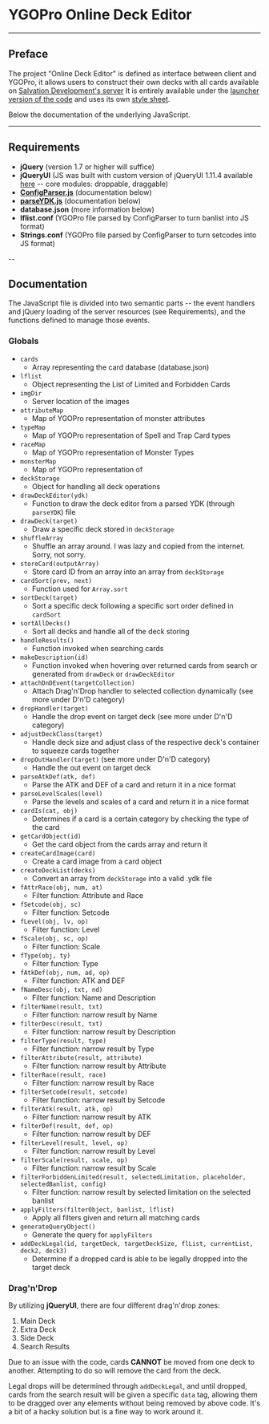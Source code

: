 # YGOPro Online Deck Editor

---

## Preface

The project "Online Deck Editor" is defined as interface between client and YGOPro, it allows users to construct their own decks with all cards available on [Salvation Development's server](http://ygopro.us)
It is entirely available under the [launcher version of the code](https://github.com/SalvationDevelopment/YGOPro-Support-System/blob/master/server/http/js/deck-edit-launcher.js) and uses its own [style sheet](https://github.com/SalvationDevelopment/YGOPro-Support-System/blob/master/server/http/css/deck-edit.css).

Below the documentation of the underlying JavaScript.

---

## Requirements

- **jQuery** (version 1.7 or higher will suffice)
- **jQueryUI** (JS was built with custom version of jQueryUI 1.11.4 available [here](https://github.com/SalvationDevelopment/YGOPro-Support-System/blob/master/server/http/js/jquery-ui.min.js) -- core modules: droppable, draggable)
- **[ConfigParser.js](https://github.com/SalvationDevelopment/YGOPro-Support-System/blob/master/server/http/js/ConfigParser.js)** (documentation below)
- **[parseYDK.js](https://github.com/SalvationDevelopment/YGOPro-Support-System/blob/master/server/http/js/parseYDK.js)** (documentation below)
- **database.json** (more information below)
- **lflist.conf** (YGOPro file parsed by ConfigParser to turn banlist into JS format)
- **Strings.conf** (YGOPro file parsed by ConfigParser to turn setcodes into JS format)

--

## Documentation

The JavaScript file is divided into two semantic parts -- the event handlers and jQuery loading of the server resources (see Requirements), and the functions defined to manage those events.

### Globals

- `cards`
  - Array representing the card database (database.json)
- `lflist`
  - Object representing the List of Limited and Forbidden Cards
- `imgDir`
  - Server location of the images
- `attributeMap`
  - Map of YGOPro representation of monster attributes
- `typeMap`
  - Map of YGOPro representation of Spell and Trap Card types
- `raceMap`
  - Map of YGOPro representation of Monster Types
- `monsterMap`
  - Map of YGOPro representation of 
- `deckStorage`
  - Object for handling all deck operations
- `drawDeckEditor(ydk)`
  - Function to draw the deck editor from a parsed YDK (through `parseYDK`) file
- `drawDeck(target)`
  - Draw a specific deck stored in `deckStorage`
- `shuffleArray`
  - Shuffle an array around. I was lazy and copied from the internet. Sorry, not sorry.
- `storeCard(outputArray)`
  - Store card ID from an array into an array from `deckStorage`
- `cardSort(prev, next)`
  - Function used for `Array.sort`
- `sortDeck(target)`
  - Sort a specific deck following a specific sort order defined in `cardSort`
- `sortAllDecks()`
  - Sort all decks and handle all of the deck storing
- `handleResults()`
  - Function invoked when searching cards
- `makeDescription(id)`
  - Function invoked when hovering over returned cards from search or generated from `drawDeck` or `drawDeckEditor`
- `attachDnDEvent(targetCollection)`
  - Attach Drag'n'Drop handler to selected collection dynamically (see more under D'n'D category)
- `dropHandler(target)`
  - Handle the drop event on target deck (see more under D'n'D category)
- `adjustDeckClass(target)`
  - Handle deck size and adjust class of the respective deck's container to squeeze cards together
- `dropOutHandler(target)` (see more under D'n'D category)
  - Handle the out event on target deck 
- `parseAtkDef(atk, def)`
  - Parse the ATK and DEF of a card and return it in a nice format
- `parseLevelScales(level)`
  - Parse the levels and scales of a card and return it in a nice format
- `cardIs(cat, obj)`
  - Determines if a card is a certain category by checking the type of the card
- `getCardObject(id)`
  - Get the card object from the cards array and return it
- `createCardImage(card)`
  - Create a card image from a card object
- `createDeckList(decks)`
  - Convert an array from `deckStorage` into a valid .ydk file
- `fAttrRace(obj, num, at)`
  - Filter function: Attribute and Race
- `fSetcode(obj, sc)`
  - Filter function: Setcode
- `fLevel(obj, lv, op)`
  - Filter function: Level
- `fScale(obj, sc, op)`
  - Filter function: Scale
- `fType(obj, ty)`
  - Filter function: Type
- `fAtkDef(obj, num, ad, op)`
  - Filter function: ATK and DEF
- `fNameDesc(obj, txt, nd)`
  - Filter function: Name and Description
- `filterName(result, txt)`
  - Filter function: narrow result by Name
- `filterDesc(result, txt)`
  - Filter function: narrow result by Description
- `filterType(result, type)`
  - Filter function: narrow result by Type
- `filterAttribute(result, attribute)`
  - Filter function: narrow result by Attribute
- `filterRace(result, race)`
  - Filter function: narrow result by Race
- `filterSetcode(result, setcode)`
  - Filter function: narrow result by Setcode
- `filterAtk(result, atk, op)`
  - Filter function: narrow result by ATK
- `filterDef(result, def, op)`
  - Filter function: narrow result by DEF
- `filterLevel(result, level, op)`
  - Filter function: narrow result by Level
- `filterScale(result, scale, op)`
  - Filter function: narrow result by Scale
- `filterForbiddenLimited(result, selectedLimitation, placeholder, selectedBanlist, config)`
  - Filter function: narrow result by selected limitation on the selected banlist
- `applyFilters(filterObject, banlist, lflist)`
  - Apply all filters given and return all matching cards
- `generateQueryObject()`
  - Generate the query for `applyFilters`
- `addDeckLegal(id, targetDeck, targetDeckSize, flList, currentList, deck2, deck3)`
  - Determine if a dropped card is able to be legally dropped into the target deck
  
### Drag'n'Drop

By utilizing **jQueryUI**, there are four different drag'n'drop zones:

1. Main Deck
2. Extra Deck
3. Side Deck
4. Search Results

Due to an issue with the code, cards **CANNOT** be moved from one deck to another. Attempting to do so will remove the card from the deck.

Legal drops will be determined through `addDeckLegal`, and until dropped, cards from the search result will be given a specific `data` tag, allowing them to be dragged over any elements without being removed by above code. It's a bit of a hacky solution but is a fine way to work around it.